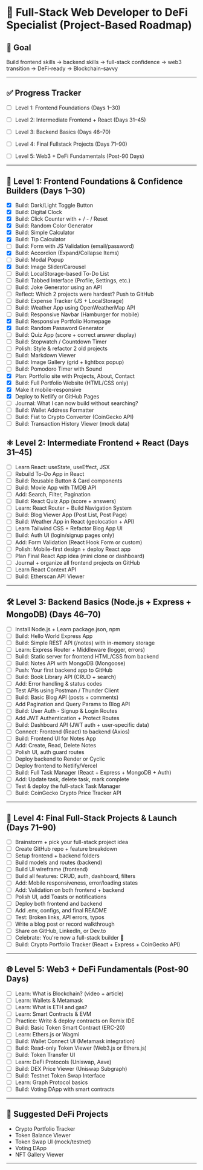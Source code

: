 # 🧠 Full-Stack Web Developer to DeFi Specialist (Project-Based Roadmap)

## 🎯 Goal
Build frontend skills → backend skills → full-stack confidence → web3 transition → DeFi-ready → Blockchain-savvy

---

## ✅ Progress Tracker


- [ ] Level 1: Frontend Foundations (Days 1–30)
- [ ] Level 2: Intermediate Frontend + React (Days 31–45)
- [ ] Level 3: Backend Basics (Days 46–70)
- [ ] Level 4: Final Fullstack Projects (Days 71–90)
- [ ] Level 5: Web3 + DeFi Fundamentals (Post-90 Days)


---

## 🔰 Level 1: Frontend Foundations & Confidence Builders (Days 1–30)

- [x] Build: Dark/Light Toggle Button  
- [x] Build: Digital Clock  
- [x] Build: Click Counter with + / - / Reset  
- [x] Build: Random Color Generator  
- [x] Build: Simple Calculator  
- [x] Build: Tip Calculator  
- [ ] Build: Form with JS Validation (email/password)  
- [x] Build: Accordion (Expand/Collapse Items)  
- [ ] Build: Modal Popup  
- [x] Build: Image Slider/Carousel  
- [ ] Build: LocalStorage-based To-Do List  
- [ ] Build: Tabbed Interface (Profile, Settings, etc.)  
- [ ] Build: Joke Generator using an API  
- [ ] Reflect: Which 2 projects were hardest? Push to GitHub  
- [ ] Build: Expense Tracker (JS + LocalStorage)  
- [ ] Build: Weather App using OpenWeatherMap API  
- [ ] Build: Responsive Navbar (Hamburger for mobile)  
- [x] Build: Responsive Portfolio Homepage  
- [x] Build: Random Password Generator  
- [ ] Build: Quiz App (score + correct answer display)  
- [ ] Build: Stopwatch / Countdown Timer  
- [ ] Polish: Style & refactor 2 old projects  
- [ ] Build: Markdown Viewer  
- [ ] Build: Image Gallery (grid + lightbox popup)  
- [ ] Build: Pomodoro Timer with Sound  
- [x] Plan: Portfolio site with Projects, About, Contact  
- [x] Build: Full Portfolio Website (HTML/CSS only)  
- [x] Make it mobile-responsive  
- [x] Deploy to Netlify or GitHub Pages  
- [ ] Journal: What I can now build without searching?  
- [ ] Build: Wallet Address Formatter  
- [ ] Build: Fiat to Crypto Converter (CoinGecko API)  
- [ ] Build: Transaction History Viewer (mock data)  

## ⚛️ Level 2: Intermediate Frontend + React (Days 31–45)

- [ ] Learn React: useState, useEffect, JSX
- [ ] Rebuild To-Do App in React
- [ ] Build: Reusable Button & Card components
- [ ] Build: Movie App with TMDB API
- [ ] Add: Search, Filter, Pagination
- [ ] Build: React Quiz App (score + answers)
- [ ] Learn: React Router + Build Navigation System
- [ ] Build: Blog Viewer App (Post List, Post Page)
- [ ] Build: Weather App in React (geolocation + API)
- [ ] Learn Tailwind CSS + Refactor Blog App UI
- [ ] Build: Auth UI (login/signup pages only)
- [ ] Add: Form Validation (React Hook Form or custom)
- [ ] Polish: Mobile-first design + deploy React app
- [ ] Plan Final React App idea (mini clone or dashboard)
- [ ] Journal + organize all frontend projects on GitHub
- [ ] Learn React Context API
- [ ] Build: Etherscan API Viewer

---

## 🛠️ Level 3: Backend Basics (Node.js + Express + MongoDB) (Days 46–70)

- [ ] Install Node.js + Learn package.json, npm
- [ ] Build: Hello World Express App
- [ ] Build: Simple REST API (/notes) with in-memory storage
- [ ] Learn: Express Router + Middleware (logger, errors)
- [ ] Build: Static server for frontend HTML/CSS from backend
- [ ] Build: Notes API with MongoDB (Mongoose)
- [ ] Push: Your first backend app to GitHub
- [ ] Build: Book Library API (CRUD + search)
- [ ] Add: Error handling & status codes
- [ ] Test APIs using Postman / Thunder Client
- [ ] Build: Basic Blog API (posts + comments)
- [ ] Add Pagination and Query Params to Blog API
- [ ] Build: User Auth - Signup & Login Routes
- [ ] Add JWT Authentication + Protect Routes
- [ ] Build: Dashboard API (JWT auth + user-specific data)
- [ ] Connect: Frontend (React) to backend (Axios)
- [ ] Build: Frontend UI for Notes App
- [ ] Add: Create, Read, Delete Notes
- [ ] Polish UI, auth guard routes
- [ ] Deploy backend to Render or Cyclic
- [ ] Deploy frontend to Netlify/Vercel
- [ ] Build: Full Task Manager (React + Express + MongoDB + Auth)
- [ ] Add: Update task, delete task, mark complete
- [ ] Test & deploy the full-stack Task Manager
- [ ] Build: CoinGecko Crypto Price Tracker API

---

## 🚀 Level 4: Final Full-Stack Projects & Launch (Days 71–90)

- [ ] Brainstorm + pick your full-stack project idea
- [ ] Create GitHub repo + feature breakdown
- [ ] Setup frontend + backend folders
- [ ] Build models and routes (backend)
- [ ] Build UI wireframe (frontend)
- [ ] Build all features: CRUD, auth, dashboard, filters
- [ ] Add: Mobile responsiveness, error/loading states
- [ ] Add: Validation on both frontend + backend
- [ ] Polish UI, add Toasts or notifications
- [ ] Deploy both frontend and backend
- [ ] Add .env, configs, and final README
- [ ] Test: Broken links, API errors, typos
- [ ] Write a blog post or record walkthrough
- [ ] Share on GitHub, LinkedIn, or Dev.to
- [ ] Celebrate: You're now a full-stack builder 🎉
- [ ] Build: Crypto Portfolio Tracker (React + Express + CoinGecko API)

---

## 🌐 Level 5: Web3 + DeFi Fundamentals (Post-90 Days)

- [ ] Learn: What is Blockchain? (video + article)
- [ ] Learn: Wallets & Metamask
- [ ] Learn: What is ETH and gas?
- [ ] Learn: Smart Contracts & EVM
- [ ] Practice: Write & deploy contracts on Remix IDE
- [ ] Build: Basic Token Smart Contract (ERC-20)
- [ ] Learn: Ethers.js or Wagmi
- [ ] Build: Wallet Connect UI (Metamask integration)
- [ ] Build: Read-only Token Viewer (Web3.js or Ethers.js)
- [ ] Build: Token Transfer UI
- [ ] Learn: DeFi Protocols (Uniswap, Aave)
- [ ] Build: DEX Price Viewer (Uniswap Subgraph)
- [ ] Build: Testnet Token Swap Interface
- [ ] Learn: Graph Protocol basics
- [ ] Build: Voting DApp with smart contracts

---

## 📘 Suggested DeFi Projects

- Crypto Portfolio Tracker
- Token Balance Viewer
- Token Swap UI (mock/testnet)
- Voting DApp
- NFT Gallery Viewer

---
